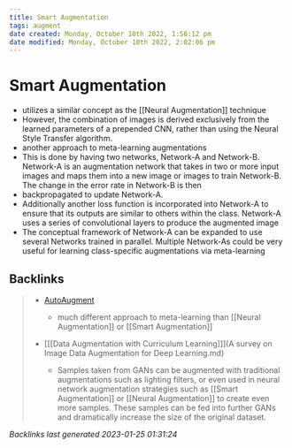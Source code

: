 ```yaml
---
title: Smart Augmentation
tags: augment
date created: Monday, October 10th 2022, 1:58:12 pm
date modified: Monday, October 10th 2022, 2:02:06 pm
---
```


# Smart Augmentation
- utilizes a similar concept as the [[Neural Augmentation]] technique
- However, the combination of images is derived exclusively from the learned parameters of a prepended CNN, rather than using the Neural Style Transfer algorithm.
- another approach to meta-learning augmentations
- This is done by having two networks, Network-A and Network-B. Network-A is an augmentation network that takes in two or more input images and maps them into a new image or images to train Network-B. The change in the error rate in Network-B is then
- backpropagated to update Network-A.
- Additionally another loss function is incorporated into Network-A to ensure that its outputs are similar to others within the class. Network-A uses a series of convolutional layers to produce the augmented image
- The conceptual framework of Network-A can be expanded to use several Networks trained in parallel. Multiple Network-As could be very useful for learning class-specific augmentations via meta-learning

## Backlinks

> - [AutoAugment](AutoAugment.md)
>   - much different approach to meta-learning than [[Neural Augmentation]] or [[Smart Augmentation]]
>    
> - [[[Data Augmentation with Curriculum Learning]]](A survey on Image Data Augmentation for Deep Learning.md)
>   - Samples taken from GANs can be augmented with traditional augmentations such as lighting filters, or even used in neural network augmentation strategies such as [[Smart Augmentation]] or [[Neural Augmentation]] to create even more samples. These samples can be fed into further GANs and dramatically increase the size of the original dataset.

_Backlinks last generated 2023-01-25 01:31:24_
